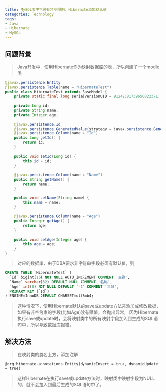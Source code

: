 ```yaml
---
title: MySQL表中字段有非空限制，Hibernate添加默认值
categories: Technology
tags:
- Java
- Hibernate
- MySQL
---
```


## 问题背景

> Java开发中，使用Hibernate作为映射数据库的表，所以创建了一个modle类

``` java
@javax.persistence.Entity
@javax.persistence.Table(name = "HibernateTest")
public class HibernateTest extends BaseModel {
    private static final long serialVersionUID = 9124938173965082237L;
	
    private Long id;
    private String name;
    private Integer age;
	
    @javax.persistence.Id
    @javax.persistence.GeneratedValue(strategy = javax.persistence.GenerationType.IDENTITY)
    @javax.persistence.Column(name = "Id")
    public Long getId() {
        return id;
    }
	
    public void setId(Long id) {
        this.id = id;
    }
	
    @javax.persistence.Column(name = "Name")
    public String getName() {
        return name;
    }
	
    public void setName(String name) {
        this.name = name;
    }
	
    @javax.persistence.Column(name = "Age")
    public Integer getAge() {
        return age;
    }
	
    public void setAge(Integer age) {
        this.age = age;
    }
}
```

<!-- more -->

> 对应的数据库，由于DBA要求非字符串字段必须有默认值，则

```sql
CREATE TABLE `HibernateTest` (
  `Id` bigint(16) NOT NULL AUTO_INCREMENT COMMENT '主键',
  `Name` varchar(32) DEFAULT NULL COMMENT '名称',
  `Age` int(8) NOT NULL DEFAULT '-1' COMMENT '年龄',
  PRIMARY KEY (`Id`)
) ENGINE=InnoDB DEFAULT CHARSET=utf8mb4;
```

> 这种情况下，使用Hibernate默认的save或update方法来添加或修改数据，如果有非空约束的字段(比如Age)没有赋值，会抛出异常。
> 因为Hibernate执行save或update时，会将映射类中的所有映射字段加入到生成的SQL语句中，所以导致数据库报错。

## 解决方法

> 在映射类的类名上方，添加注解

```
@org.hibernate.annotations.Entity(dynamicInsert = true, dynamicUpdate = true)
```
	
> 这样Hibernate在执行save或update方法时，映射类中映射字段为NULL的，就不会加入到最后生成的SQL语句中了。
